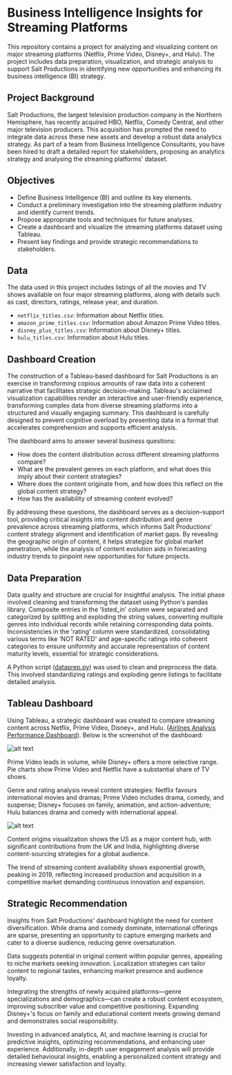 # Business Intelligence Insights for Streaming Platforms
This repository contains a project for analyzing and visualizing content on major streaming platforms (Netflix, Prime Video, Disney+, and Hulu). The project includes data preparation, visualization, and strategic analysis to support Salt Productions in identifying new opportunities and enhancing its business intelligence (BI) strategy.

## Project Background

Salt Productions, the largest television production company in the Northern Hemisphere, has recently acquired HBO, Netflix, Comedy Central, and other major television producers. This acquisition has prompted the need to integrate data across these new assets and develop a robust data analytics strategy. As part of a team from Business Intelligence Consultants, you have been hired to draft a detailed report for stakeholders, proposing an analytics strategy and analysing the streaming platforms' dataset.

## Objectives

- Define Business Intelligence (BI) and outline its key elements.
- Conduct a preliminary investigation into the streaming platform industry and identify current trends.
- Propose appropriate tools and techniques for future analyses.
- Create a dashboard and visualize the streaming platforms dataset using Tableau.
- Present key findings and provide strategic recommendations to stakeholders.

## Data

The data used in this project includes listings of all the movies and TV shows available on four major streaming platforms, along with details such as cast, directors, ratings, release year, and duration.

- `netflix_titles.csv`: Information about Netflix titles.
- `amazon_prime_titles.csv`: Information about Amazon Prime Video titles.
- `disney_plus_titles.csv`: Information about Disney+ titles.
- `hulu_titles.csv`: Information about Hulu titles.

## Dashboard Creation
The construction of a Tableau-based dashboard for Salt Productions is an exercise in transforming copious amounts of raw data into a coherent narrative that facilitates strategic decision-making. Tableau's acclaimed visualization capabilities render an interactive and user-friendly experience, transforming complex data from diverse streaming platforms into a structured and visually engaging summary. This dashboard is carefully designed to prevent cognitive overload by presenting data in a format that accelerates comprehension and supports efficient analysis.

The dashboard aims to answer several business questions:
- How does the content distribution across different streaming platforms compare?
- What are the prevalent genres on each platform, and what does this imply about their content strategies?
- Where does the content originate from, and how does this reflect on the global content strategy?
- How has the availability of streaming content evolved? 

By addressing these questions, the dashboard serves as a decision-support tool, providing critical insights into content distribution and genre prevalence across streaming platforms, which informs Salt Productions' content strategy alignment and identification of market gaps. By revealing the geographic origin of content, it helps strategize for global market penetration, while the analysis of content evolution aids in forecasting industry trends to pinpoint new opportunities for future projects.



## Data Preparation

Data quality and structure are crucial for insightful analysis. The initial phase involved cleaning and transforming the dataset using Python's pandas library. Composite entries in the 'listed_in' column were separated and categorized by splitting and exploding the string values, converting multiple genres into individual records while retaining corresponding data points. Inconsistencies in the 'rating' column were standardized, consolidating various terms like 'NOT RATED' and age-specific ratings into coherent categories to ensure uniformity and accurate representation of content maturity levels, essential for strategic considerations.

A Python script ([dataprep.py](scripts/dataprep.py)) was used to clean and preprocess the data. This involved standardizing ratings and exploding genre listings to facilitate detailed analysis.


## Tableau Dashboard

Using Tableau, a strategic dashboard was created to compare streaming content across Netflix, Prime Video, Disney+, and Hulu. 
([Airlines Analysis Performance Dashboard](https://public.tableau.com/views/BusinessIntelligenceInsightsforStreamingPlatforms/Dashboard1?:language=en-US&:sid=&:display_count=n&:origin=viz_share_link)). Below is the screenshot of the dashboard:

![alt text][logo1]

[logo1]: dashboard/dashboard1.png "Streaming Platforms Dashboard"

Prime Video leads in volume, while Disney+ offers a more selective range. Pie charts show Prime Video and Netflix have a substantial share of TV shows.

Genre and rating analysis reveal content strategies: Netflix favours international movies and dramas; Prime Video includes drama, comedy, and suspense; Disney+ focuses on family, animation, and action-adventure; Hulu balances drama and comedy with international appeal.


![alt text][logo2]

[logo2]: dashboard/dashboard2.png "Streaming Platforms Dashboard"


Content origins visualization shows the US as a major content hub, with significant contributions from the UK and India, highlighting diverse content-sourcing strategies for a global audience.

The trend of streaming content availability shows exponential growth, peaking in 2019, reflecting increased production and acquisition in a competitive market demanding continuous innovation and expansion.

## Strategic Recommendation

Insights from Salt Productions' dashboard highlight the need for content diversification. While drama and comedy dominate, international offerings are sparse, presenting an opportunity to capture emerging markets and cater to a diverse audience, reducing genre oversaturation.

Data suggests potential in original content within popular genres, appealing to niche markets seeking innovation. Localization strategies can tailor content to regional tastes, enhancing market presence and audience loyalty.

Integrating the strengths of newly acquired platforms—genre specializations and demographics—can create a robust content ecosystem, improving subscriber value and competitive positioning. Expanding Disney+'s focus on family and educational content meets growing demand and demonstrates social responsibility.

Investing in advanced analytics, AI, and machine learning is crucial for predictive insights, optimizing recommendations, and enhancing user experience. Additionally, in-depth user engagement analysis will provide detailed behavioural insights, enabling a personalized content strategy and increasing viewer satisfaction and loyalty.
